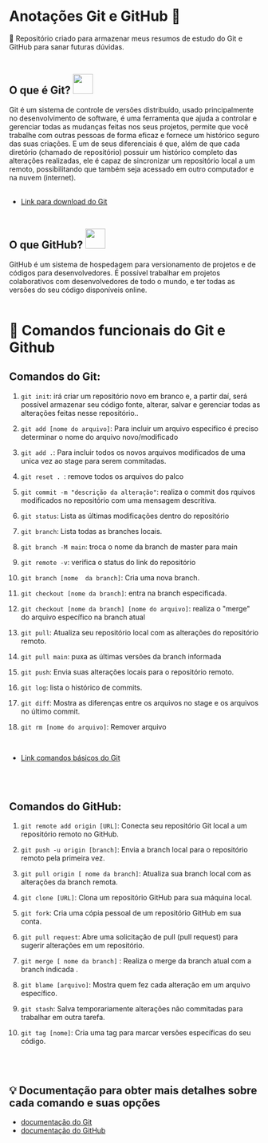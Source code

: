 # Anotações Git e GitHub 📝
 :pushpin: Repositório criado para armazenar meus resumos de estudo do Git e GitHub para sanar futuras dúvidas. <br> <br>

## O que é Git? <img src="https://cdn.jsdelivr.net/gh/devicons/devicon/icons/git/git-plain.svg" width = "40px"/>

Git  é um sistema de controle de versões distribuído, usado principalmente no desenvolvimento de software, é uma ferramenta que ajuda a controlar e gerenciar todas as mudanças feitas nos seus projetos, permite que você trabalhe com outras pessoas de forma eficaz e fornece um histórico seguro das suas criações. E um de seus diferenciais é que, além de que cada diretório (chamado de
repositório) possuir um histórico completo das alterações realizadas, ele é capaz de sincronizar um
repositório local a um remoto, possibilitando que também seja acessado em outro computador e na nuvem
(internet). <br> <br>

- [Link para download do Git](https://git-scm.com/)  <br> <br>




## O que GitHub? <img src="https://github.com/duribeiro/duribeiro/blob/main/assets/GitHub.png?raw=true" width = "40px"/>



GitHub é um sistema de hospedagem para versionamento de projetos e de códigos para desenvolvedores. É
possível trabalhar em projetos colaborativos com desenvolvedores de todo o mundo, e ter todas as versões
do seu código disponíveis online. <br> <br>


# :dart: Comandos funcionais do Git e Github

## Comandos do Git:


1. ```git init```:  irá criar um repositório novo em branco e, a partir daí, será possível armazenar seu código fonte, alterar, salvar e gerenciar todas as alterações feitas nesse repositório..



2. `git add [nome do arquivo]`: Para incluir um arquivo especifico é preciso determinar o nome do arquivo novo/modificado


3. `git add .`: Para incluir todos os novos  arquivos modificados de uma unica vez ao stage para serem commitadas.

4. `git reset . `: remove todos os arquivos do palco


5. `git commit -m "descrição da alteração"`: realiza o commit dos rquivos modificados no repositório com uma mensagem descritiva.



6. `git status`: Lista as últimas modificações dentro do repositório



7. `git branch`: Lista todas as branches locais.



8. `git branch -M main`: troca o nome da branch de master para main



9. `git remote -v`: verifica o status do link do repositório



10. `git branch [nome  da branch]`: Cria uma nova branch.



11. `git checkout [nome da branch]`: entra na branch especificada.

12. `git checkout [nome da branch] [nome do arquivo]`: realiza o "merge" do arquivo específico na branch atual



13. `git pull`: Atualiza seu repositório local com as alterações do repositório remoto.
    

14. `git pull main`: puxa as últimas  versões da branch informada



15. `git push`: Envia suas alterações locais para o repositório remoto.





16. `git log`: lista o histórico de commits.



17. `git diff`: Mostra as diferenças entre os arquivos no stage e os arquivos no último commit.

18. `git rm [nome do arquivo]`: Remover arquivo

<br> 

- [Link comandos básicos do Git](http://comandosgit.github.io/)

<br> <br> 


## Comandos do GitHub:

1. `git remote add origin [URL]`: Conecta seu repositório Git local a um repositório remoto no GitHub.



2. `git push -u origin [branch]`: Envia a branch local para o repositório remoto pela primeira vez.



3. `git pull origin [ nome da branch]`: Atualiza sua branch local com as alterações da branch remota.



4. `git clone [URL]`: Clona um repositório GitHub para sua máquina local.



5. `git fork`: Cria uma cópia pessoal de um repositório GitHub em sua conta.



6. `git pull request`: Abre uma solicitação de pull (pull request) para sugerir alterações em um repositório.



7. `git merge [ nome da branch]` : Realiza o merge  da branch atual com a branch indicada .



8. `git blame [arquivo]`: Mostra quem fez cada alteração em um arquivo específico.



9. `git stash`: Salva temporariamente alterações não commitadas para trabalhar em outra tarefa.



10. `git tag [nome]`: Cria uma tag para marcar versões específicas do seu código.

<br> <br>





##  :bulb: Documentação para obter mais detalhes sobre cada comando e suas opções 
- [documentação do Git](https://git-scm.com/doc)
- [documentação do GitHub](https://docs.github.com/)
